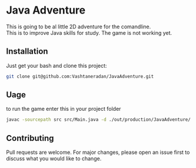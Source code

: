 # Java Adventure

This is going to be al little 2D adventure for the comandline.   
This is to improve Java skills for study.
The game is not working yet.

## Installation

Just get your bash and clone this project:

```bash
git clone git@github.com:Vashtaneradan/JavaAdventure.git
```

## Uage
to run the game enter this in your project folder

```bash
javac -sourcepath src src/Main.java -d ./out/production/JavaAdventure/ ; java -cp ./out/production/JavaAdventure/ Main
```

## Contributing
Pull requests are welcome. For major changes, please open an issue first to discuss what you would like to change.